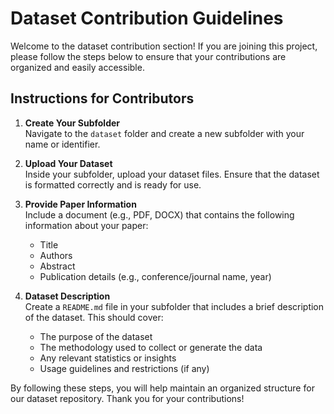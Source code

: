 # Dataset Contribution Guidelines

Welcome to the dataset contribution section! If you are joining this project, please follow the steps below to ensure that your contributions are organized and easily accessible.

## Instructions for Contributors

1. **Create Your Subfolder**  
   Navigate to the `dataset` folder and create a new subfolder with your name or identifier.

2. **Upload Your Dataset**  
   Inside your subfolder, upload your dataset files. Ensure that the dataset is formatted correctly and is ready for use.

3. **Provide Paper Information**  
   Include a document (e.g., PDF, DOCX) that contains the following information about your paper:
   - Title
   - Authors
   - Abstract
   - Publication details (e.g., conference/journal name, year)

4. **Dataset Description**  
   Create a `README.md` file in your subfolder that includes a brief description of the dataset. This should cover:
   - The purpose of the dataset
   - The methodology used to collect or generate the data
   - Any relevant statistics or insights
   - Usage guidelines and restrictions (if any)

By following these steps, you will help maintain an organized structure for our dataset repository. Thank you for your contributions!
